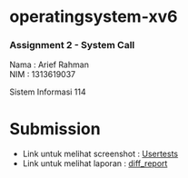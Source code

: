 # operatingsystem-xv6
### Assignment 2 - System Call

Nama  : Arief Rahman <br>
NIM   : 1313619037

Sistem Informasi 114

# Submission

- Link untuk melihat screenshot : <a href="Usertests">Usertests</a> </br>
- Link untuk melihat laporan    : <a href="diff_report.pdf">diff_report</a>
